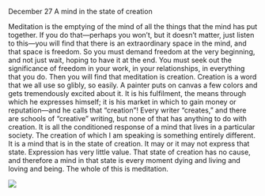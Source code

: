 December 27
A mind in the state of creation

Meditation is the emptying of the mind of all the things that the mind has put together. If you do that—perhaps you won’t, but it doesn’t matter, just listen to this—you will find that there is an extraordinary space in the mind, and that space is freedom. So you must demand freedom at the very beginning, and not just wait, hoping to have it at the end. You must seek out the significance of freedom in your work, in your relationships, in everything that you do. Then you will find that meditation is creation.
Creation is a word that we all use so glibly, so easily. A painter puts on canvas a few colors and gets tremendously excited about it. It is his fulfilment, the means through which he expresses himself; it is his market in which to gain money or reputation—and he calls that “creation”! Every writer “creates,” and there are schools of “creative” writing, but none of that has anything to do with creation. It is all the conditioned response of a mind that lives in a particular society.
 The creation of which I am speaking is something entirely different. It is a mind that is in the state of creation. It may or it may not express that state. Expression has very little value. That state of creation has no cause, and therefore a mind in that state is every moment dying and living and loving and being. The whole of this is meditation.

![](https://mermaid.ink/img/pako:eNpVU11v2jAU_StXftheAFEgBCIxCUjarYWWwbZKM33wkgtYTezIcVoyxH_fjTMk-hTnnuNzz_3wicU6QRawvRH5ARbrrQKY8iUm0gortXqBdvsLzHiU5baSag9LqZKXmjVzyJyvMdNvIgW9c9jnAuZaFdaUsXW8qeOFPDpaI7RJpBKmgk0uYnR46PCI3xrERGcuFrnYLQ8xEyoBYeEP7qVSZOBK846vDBaoYgSpIBQyrWAaW_kmrcTCEe8c8St_1ub1KvCNXKeuvuIg8-JK857PDTaV18F7F3zgc51lWsFPlaApLHm6OHlwhAVfCaksGqo-OsbSYoaqKX_hCEu-FOYVLey0AYN52XQXPgHJYnUl9cifjWyUPjipUXjUlm7XzmkSP7S78ES1UPs_kJ9gMpnAtDnWpBXfUEa8DMmRVg75ToPJqY1FbacNCzqhgV8iLfGKtf5__13agy4tzEVZNPja4RvqkCJXpS7JdxWnLlVYb0wLFjQR99X1F-qJzvDSwE1jlbVYhiYTMqFlPNXAltkDtXHLAjomuBNlardsq85EFaXVm0rFLKA9wxYr84TchVLQGmcs2Im0oGguFAtO7MiC3tDvjPtdrzvwh4PxqO-3WMUCz-v0vO54OPJ8fzS48bzBucX-ak0K3Y5_06fIuOf1_P5o7PUvSSJ6GdpcEqP7WzZvyD0ll_a3E6kp53-tyxIN?type=png)

